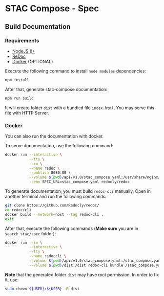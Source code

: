 # STAC Compose - Spec

## Build Documentation

### Requirements

- [NodeJS 8+](https://nodejs.org/en/)
- [ReDoc](https://github.com/Redocly/redoc)
- [Docker](https://docs.docker.com/get-started/) (OPTIONAL)

Execute the following command to install `node modules` dependencies:

```bash
npm install
```

After that, generate stac-compose documentation:

```bash
npm run build
```

It will create folder `dist` with a bundled file `index.html`. You may serve this file with HTTP Server.

### Docker

You can also run the documentation with docker.

To serve documentation, use the following command:

```bash
docker run --interactive \
           --tty \
           --rm \
           --name redoc \
           --publish 8080:80 \
           --volume $(pwd)/api/v1.0/stac_compose.yaml:/usr/share/nginx/html/stac_compose.yaml \
           --env SPEC_URL=stac_compose.yaml redocly/redoc
```

To generate documentation, you must build `redoc-cli` manually. Open in another terminal and run the following commands:

```bash
git clone https://github.com/Redocly/redoc/
cd redoc/cli
docker build --network=host --tag redoc-cli .
exit
```

After that, execute the following commands (**Make sure** you are in `search_stac/spec` folder):

```bash
docker run --rm \
           --interactive \
           --tty \
           --name redoccli \
           --volume $(pwd)/api/v1.0/stac_compose.yaml:/stac_compose.yaml \
           --volume $(pwd)/dist:/dist redoc-cli bundle /stac_compose.yaml --output /dist/index.html
```

**Note** that the generated folder `dist` may have root permission. In order to fix it, use:

```bash
sudo chown ${USER}:${USER} -R dist
```
